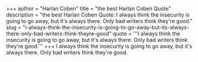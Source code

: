 +++
author = "Harlan Coben"
title = "the best Harlan Coben Quote"
description = "the best Harlan Coben Quote: I always think the insecurity is going to go away, but it's always there. Only bad writers think they're good."
slug = "i-always-think-the-insecurity-is-going-to-go-away-but-its-always-there-only-bad-writers-think-theyre-good"
quote = '''I always think the insecurity is going to go away, but it's always there. Only bad writers think they're good.'''
+++
I always think the insecurity is going to go away, but it's always there. Only bad writers think they're good.
